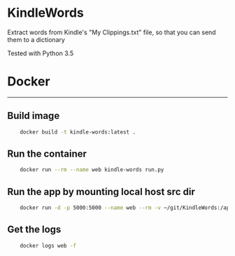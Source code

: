 KindleWords
===========

Extract words from Kindle's "My Clippings.txt" file, so that you can send them
to a dictionary

Tested with Python 3.5


# Docker
--------

## Build image

```bash
    docker build -t kindle-words:latest .
```

## Run the container

```bash
    docker run --rm --name web kindle-words run.py
```

## Run the app by mounting local host src dir
```bash
    docker run -d -p 5000:5000 --name web --rm -v ~/git/KindleWords:/app kindle-words /app/run.py
```

## Get the logs

```bash
    docker logs web -f
```
